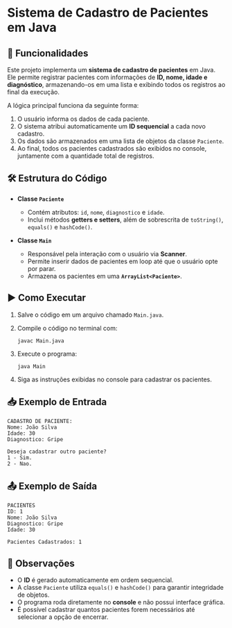 # Sistema de Cadastro de Pacientes em Java

## 📌 Funcionalidades

Este projeto implementa um **sistema de cadastro de pacientes** em Java.
Ele permite registrar pacientes com informações de **ID, nome, idade e diagnóstico**, armazenando-os em uma lista e exibindo todos os registros ao final da execução.

A lógica principal funciona da seguinte forma:

1. O usuário informa os dados de cada paciente.
2. O sistema atribui automaticamente um **ID sequencial** a cada novo cadastro.
3. Os dados são armazenados em uma lista de objetos da classe `Paciente`.
4. Ao final, todos os pacientes cadastrados são exibidos no console, juntamente com a quantidade total de registros.

## 🛠️ Estrutura do Código

* **Classe `Paciente`**

  * Contém atributos: `id`, `nome`, `diagnostico` e `idade`.
  * Inclui métodos **getters e setters**, além de sobrescrita de `toString()`, `equals()` e `hashCode()`.
* **Classe `Main`**

  * Responsável pela interação com o usuário via **Scanner**.
  * Permite inserir dados de pacientes em loop até que o usuário opte por parar.
  * Armazena os pacientes em uma **`ArrayList<Paciente>`**.

## ▶️ Como Executar

1. Salve o código em um arquivo chamado `Main.java`.
2. Compile o código no terminal com:

   ```
   javac Main.java
   ```
3. Execute o programa:

   ```
   java Main
   ```
4. Siga as instruções exibidas no console para cadastrar os pacientes.

## 📥 Exemplo de Entrada

```
CADASTRO DE PACIENTE:
Nome: João Silva
Idade: 30
Diagnostico: Gripe

Deseja cadastrar outro paciente?
1 - Sim.
2 - Nao.
```

## 📤 Exemplo de Saída

```
PACIENTES
ID: 1
Nome: João Silva
Diagnostico: Gripe
Idade: 30

Pacientes Cadastrados: 1
```

## 📌 Observações

* O **ID** é gerado automaticamente em ordem sequencial.
* A classe `Paciente` utiliza `equals()` e `hashCode()` para garantir integridade de objetos.
* O programa roda diretamente no **console** e não possui interface gráfica.
* É possível cadastrar quantos pacientes forem necessários até selecionar a opção de encerrar.
